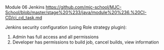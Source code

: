 Module 06
Jenkins https://github.com/mjc-school/MJC-School/blob/master/stage%20%233/java/module%20%236.%20CI-CD/ci_cd_task.md

Jenkins security configuration (using Role strategy plugin):
1. Admin has full access and all permissions
2. Developer has permissions to build job, cancel builds, view information

